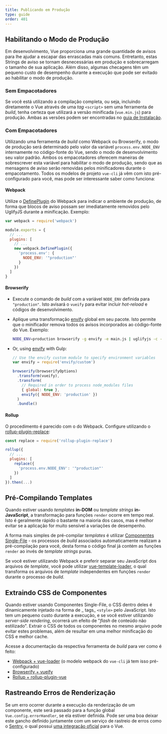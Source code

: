 ```yaml
---
title: Publicando em Produção
type: guide
order: 401
---
```


## Habilitando o Modo de Produção

Em desenvolvimento, Vue proporciona uma grande quantidade de avisos para lhe ajudar a escapar das enrascadas mais comuns. Entretanto, estas Strings de aviso se tornam desnecessárias em produção e sobrecarregam o tamanho de sua aplicação. Além disso, algumas checagens têm um pequeno custo de desempenho durante a execução que pode ser evitado ao habilitar o modo de produção.

### Sem Empacotadores

Se você está utilizando a compilação completa, ou seja, incluindo diretamente o Vue através de uma _tag_ `<script>` sem uma ferramenta de _build_, tenha certeza que utilizará a versão minificada (`vue.min.js`) para produção. Ambas as versões podem ser encontradas no [guia de Instalação](installation.html#Inclusao-Direta-com-lt-script-gt).

### Com Empacotadores

Utilizando uma ferramenta de _build_ como Webpack ou Browserify, o modo de produção será determinado pelo valor da variável `process.env.NODE_ENV` internamente no código-fonte do Vue, sendo o modo de desenvolvimento seu valor padrão. Ambos os empacotadores oferecem maneiras de sobrescrever esta variável para habilitar o modo de produção, sendo que as mensagens de aviso serão removidas pelos minificadores durante o empacotamento. Todos os modelos de projeto `vue-cli` já vêm com isto pré-configurado para você, mas pode ser interessante saber como funciona:

#### Webpack

Utilize o [DefinePlugin](https://webpack.js.org/plugins/define-plugin/) do Webpack para indicar o ambiente de produção, de forma que blocos de aviso possam ser imediatamente removidos pelo UglifyJS durante a minificação. Exemplo:

``` js
var webpack = require('webpack')

module.exports = {
  // ...
  plugins: [
    // ...
    new webpack.DefinePlugin({
      'process.env': {
        NODE_ENV: '"production"'
      }
    })
  ]
}
```

#### Browserify

- Execute o comando de _build_ com a variável `NODE_ENV` definida para `"production"`. Isto avisará o `vueify` para evitar incluir _hot-reload_ e códigos de desenvolvimento.

- Aplique uma transformação [envify](https://github.com/hughsk/envify) global em seu pacote. Isto permite que o minificador remova todos os avisos incorporados ao código-fonte do Vue. Exemplo:

  ``` bash
  NODE_ENV=production browserify -g envify -e main.js | uglifyjs -c -m > build.js
  ```

- Or, using [envify](https://github.com/hughsk/envify) with Gulp:

  ``` js
  // Use the envify custom module to specify environment variables
  var envify = require('envify/custom')

  browserify(browserifyOptions)
    .transform(vueify),
    .transform(
      // Required in order to process node_modules files
      { global: true },
      envify({ NODE_ENV: 'production' })
    )
    .bundle()
  ```

#### Rollup

O procedimento é parecido com o do Webpack. Configure utilizando o [rollup-plugin-replace](https://github.com/rollup/rollup-plugin-replace):

``` js
const replace = require('rollup-plugin-replace')

rollup({
  // ...
  plugins: [
    replace({
      'process.env.NODE_ENV': '"production"'
    })
  ]
}).then(...)
```

## Pré-Compilando Templates

Quando estiver usando _templates_ **in-DOM** ou _template strings_ **in-JavaScript**, a transformação para funções `render` ocorre em tempo real. Isto é geralmente rápido o bastante na maioria dos casos, mas é melhor evitar se a aplicação for muito sensível a variações de desempenho.

A forma mais simples de pré-compilar _templates_ é utilizar [Componentes Single-File](single-file-components.html) - os processos de _build_ associados automaticamente realizam a pré-compilação para você, desta forma o código final já contém as funções `render` ao invés de _template strings_ puras.

Se você estiver utilizando Webpack e preferir separar seu JavaScript dos arquivos de _template_, você pode utilizar [vue-template-loader](https://github.com/ktsn/vue-template-loader), o qual transforma os arquivos de _template_ independentes em funções `render` durante o processo de _build_.

## Extraindo CSS de Componentes

Quando estiver usando Componentes Single-File, o CSS dentro deles é dinamicamente injetado na forma de _ tags_ `<style>` pelo JavaScript. Isto tem um pequeno custo durante a execução, e se você estiver utilizando _server-side rendering_, ocorrerá um efeito de "_flash_ de conteúdo não estilizado". Extrair o CSS de todos os componentes no mesmo arquivo pode evitar estes problemas, além de resultar em uma melhor minificação do CSS e melhor cache.

Acesse a documentação da respectiva ferramenta de _build_ para ver como é feito:

- [Webpack + vue-loader](https://vue-loader.vuejs.org/en/configurations/extract-css.html) (o modelo webpack do `vue-cli` já tem isso pré-configurado)
- [Browserify + vueify](https://github.com/vuejs/vueify#css-extraction)
- [Rollup + rollup-plugin-vue](https://vuejs.github.io/rollup-plugin-vue/#/en/2.3/?id=custom-handler)

## Rastreando Erros de Renderização

Se um erro ocorrer durante a execução da renderização de um componente, este será passado para a função global `Vue.config.errorHandler`, se ela estiver definida. Pode ser uma boa deixar este gancho definido juntamente com um serviço de rastreio de erros como o [Sentry](https://sentry.io), o qual possui [uma integração oficial](https://sentry.io/for/vue/) para o Vue.
